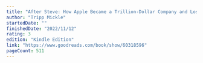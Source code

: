 ```yaml
---
title: "After Steve: How Apple Became a Trillion-Dollar Company and Lost Its Soul"
author: "Tripp Mickle"
startedDate: ""
finishedDate: "2022/11/12"
rating: 3
edition: "Kindle Edition"
link: "https://www.goodreads.com/book/show/60318596"
pageCount: 511
---
```



